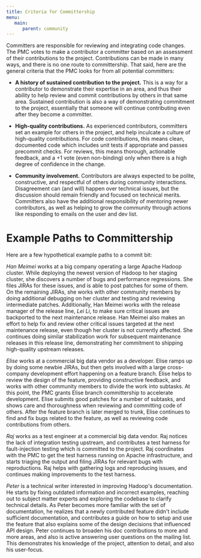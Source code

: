 ```yaml
---
title: Criteria for Committership
menu:
   main:
      parent: community
---
```

<!---
  Licensed under the Apache License, Version 2.0 (the "License");
  you may not use this file except in compliance with the License.
  You may obtain a copy of the License at

   https://www.apache.org/licenses/LICENSE-2.0

  Unless required by applicable law or agreed to in writing, software
  distributed under the License is distributed on an "AS IS" BASIS,
  WITHOUT WARRANTIES OR CONDITIONS OF ANY KIND, either express or implied.
  See the License for the specific language governing permissions and
  limitations under the License. See accompanying LICENSE file.
-->

Committers are responsible for reviewing and integrating code changes.
The PMC votes to make a contributor a committer based on an assessment
of their contributions to the project. Contributions can be made in many
ways, and there is no one route to committership. That said, here are
the general criteria that the PMC looks for from all potential
committers:

 -  **A history of sustained contribution to the project.** This is a
    way for a contributor to demonstrate their expertise in an area, and
    thus their ability to help review and commit contributions by others
    in that same area. Sustained contribution is also a way of
    demonstrating commitment to the project, essentially that someone
    will continue contributing even after they become a committer.

-   **High-quality contributions.** As experienced contributors,
    committers set an example for others in the project, and help
    inculcate a culture of high-quality contributions. For code
    contributions, this means clean, documented code which includes unit
    tests if appropriate and passes precommit checks. For reviews, this
    means thorough, actionable feedback, and a +1 vote (even
    non-binding) only when there is a high degree of confidence in the
    change.

-   **Community involvement.** Contributors are always expected to be
    polite, constructive, and respectful of others during community
    interactions. Disagreement can (and will) happen over technical
    issues, but the discussion should remain friendly and focused on
    technical merits. Committers also have the additional responsibility
    of mentoring newer contributors, as well as helping to grow the
    community through actions like responding to emails on the user and
    dev list.


# Example Paths to Committership

Here are a few hypothetical example paths to a commit bit:

*Han Meimei* works at a big company operating a large Apache Hadoop
cluster. While deploying the newest version of Hadoop to her staging
cluster, she discovers a number of bugs and performance regressions. She
files JIRAs for these issues, and is able to post patches for some of
them. On the remaining JIRAs, she works with other community members by
doing additional debugging on her cluster and testing and reviewing
intermediate patches. Additionally, Han Meimei works with the release
manager of the release line, *Lei Li*, to make sure critical issues are
backported to the next maintenance release. Han Meimei also makes an
effort to help fix and review other critical issues targeted at the next
maintenance release, even though her cluster is not currently affected.
She continues doing similar stabilization work for subsequent
maintenance releases in this release line, demonstrating her commitment
to shipping high-quality upstream releases.

*Elise* works at a commercial big data vendor as a developer. Elise
ramps up by doing some newbie JIRAs, but then gets involved with a large
cross-company development effort happening on a feature branch. Elise
helps to review the design of the feature, providing constructive
feedback, and works with other community members to divide the work into
subtasks. At this point, the PMC grants Elise branch committership to
accelerate development. Elise submits good patches for a number of
subtasks, and shows care and thoroughness when reviewing and committing
code of others. After the feature branch is later merged to trunk, Elise
continues to find and fix bugs related to the feature, as well as
reviewing code contributions from others.

*Raj* works as a test engineer at a commercial big data vendor. Raj
notices the lack of integration testing upstream, and contributes a test
harness for fault-injection testing which is committed to the project.
Raj coordinates with the PMC to get the test harness running on Apache
infrastructure, and starts triaging the output and filing JIRAs for
relevant bugs with reproductions. Raj helps with gathering logs and
reproducing issues, and continues making improvements to the test
harness.

*Peter* is a technical writer interested in improving Hadoop's
documentation. He starts by fixing outdated information and incorrect
examples, reaching out to subject matter experts and exploring the
codebase to clarify technical details. As Peter becomes more familiar
with the set of documentation, he realizes that a newly contributed
feature didn't include sufficient documentation, and contributes a guide
on how to setup and use the feature that also explains some of the
design decisions that influenced API design. Peter continues to broaden
his doc contributions to more and more areas, and also is active
answering user questions on the mailing list. This demonstrates his
knowledge of the project, attention to detail, and also his user-focus.
